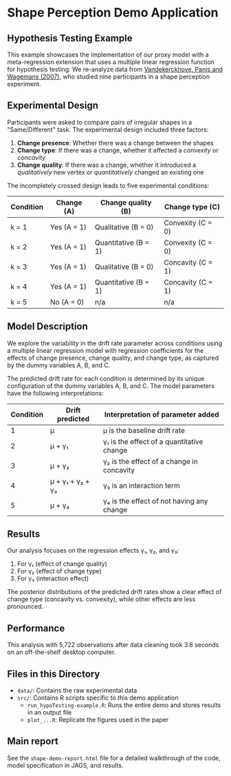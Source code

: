 # Shape Perception Demo Application
## Hypothesis Testing Example

This example showcases the implementation of our proxy model with a meta-regression extension that uses a multiple linear regression function for hypothesis testing. We re-analyze data from [Vandekerckhove, Panis and Wagemans (2007)](https://link.springer.com/article/10.3758/BF03193960), who studied nine participants in a shape perception experiment.

## Experimental Design

Participants were asked to compare pairs of irregular shapes in a "Same/Different" task. The experimental design included three factors:

1. **Change presence**: Whether there was a change between the shapes
2. **Change type**: If there was a change, whether it affected a *convexity* or *concavity*
3. **Change quality**: If there was a change, whether it introduced a *qualitatively* new vertex or *quantitatively* changed an existing one

The incompletely crossed design leads to five experimental conditions:

| Condition | Change (A) | Change quality (B) | Change type (C) |
|-----------|------------|-------------------|----------------|
| k = 1     | Yes (A = 1) | Qualitative (B = 0) | Convexity (C = 0) |
| k = 2     | Yes (A = 1) | Quantitative (B = 1) | Convexity (C = 0) |
| k = 3     | Yes (A = 1) | Qualitative (B = 0) | Concavity (C = 1) |
| k = 4     | Yes (A = 1) | Quantitative (B = 1) | Concavity (C = 1) |
| k = 5     | No (A = 0)  | n/a | n/a |

## Model Description

We explore the variability in the drift rate parameter across conditions using a multiple linear regression model with regression coefficients for the effects of change presence, change quality, and change type, as captured by the dummy variables A, B, and C.

The predicted drift rate for each condition is determined by its unique configuration of the dummy variables A, B, and C. The model parameters have the following interpretations:

| Condition | Drift predicted | Interpretation of parameter added |
|-----------|----------------|-----------------------------------|
| 1 | μ | μ is the baseline drift rate |
| 2 | μ + γ₁ | γ₁ is the effect of a quantitative change |
| 3 | μ + γ₂ | γ₂ is the effect of a change in concavity |
| 4 | μ + γ₁ + γ₂ + γ₃ | γ₃ is an interaction term |
| 5 | μ + γ₄ | γ₄ is the effect of not having any change |

## Results

Our analysis focuses on the regression effects γ₁, γ₂, and γ₃:

1. For γ₁ (effect of change quality)
2. For γ₂ (effect of change type)
3. For γ₃ (interaction effect)

The posterior distributions of the predicted drift rates show a clear effect of change type (concavity vs. convexity), while other effects are less pronounced.

## Performance

This analysis with 5,722 observations after data cleaning took 3.8 seconds on an off-the-shelf desktop computer.

## Files in this Directory

- `data/`: Contains the raw experimental data
- `src/`: Contains R scripts specific to this demo application
  - `run_hypoTesting-example.R`: Runs the entire demo and stores results in an output file
  - `plot_...R`: Replicate the figures used in the paper

## Main report

See the `shape-demo-report.html` file for a detailed walkthrough of the code, model specification in JAGS, and results.

